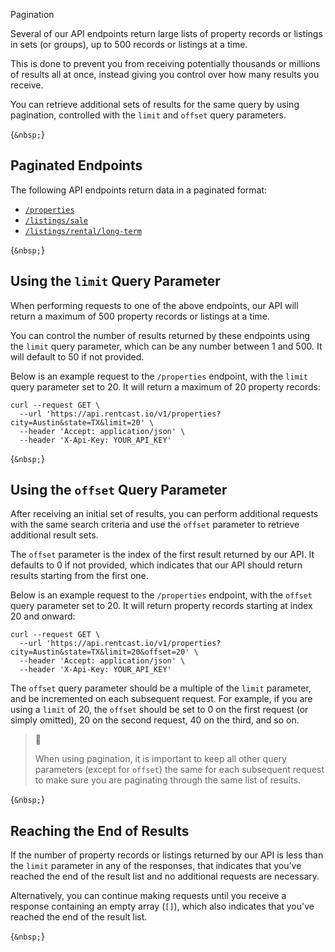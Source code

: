 Pagination

Several of our API endpoints return large lists of property records or listings in sets (or groups), up to 500 records or listings at a time.

This is done to prevent you from receiving potentially thousands or millions of results all at once, instead giving you control over how many results you receive.

You can retrieve additional sets of results for the same query by using pagination, controlled with the `limit` and `offset` query parameters.

<HTMLBlock>{`
&nbsp;
`}</HTMLBlock>

## Paginated Endpoints

The following API endpoints return data in a paginated format:

* [`/properties`](https://developers.rentcast.io/reference/property-records)
* [`/listings/sale`](https://developers.rentcast.io/reference/sale-listings)
* [`/listings/rental/long-term`](https://developers.rentcast.io/reference/rental-listings-long-term) 

<HTMLBlock>{`
&nbsp;
`}</HTMLBlock>

## Using the `limit` Query Parameter

When performing requests to one of the above endpoints, our API will return a maximum of 500 property records or listings at a time.

You can control the number of results returned by these endpoints using the `limit` query parameter, which can be any number between 1 and 500. It will default to 50 if not provided.

Below is an example request to the `/properties` endpoint, with the `limit` query parameter set to 20. It will return a maximum of 20 property records:

```curl cURL Example
curl --request GET \
  --url 'https://api.rentcast.io/v1/properties?city=Austin&state=TX&limit=20' \
  --header 'Accept: application/json' \
  --header 'X-Api-Key: YOUR_API_KEY'
```

<HTMLBlock>{`
&nbsp;
`}</HTMLBlock>

## Using the `offset` Query Parameter

After receiving an initial set of results, you can perform additional requests with the same search criteria and use the `offset` parameter to retrieve additional result sets.

The `offset` parameter is the index of the first result returned by our API. It defaults to 0 if not provided, which indicates that our API should return results starting from the first one.

Below is an example request to the `/properties` endpoint, with the `offset` query parameter set to 20. It will return property records starting at index 20 and onward:

```curl cURL Example
curl --request GET \
  --url 'https://api.rentcast.io/v1/properties?city=Austin&state=TX&limit=20&offset=20' \
  --header 'Accept: application/json' \
  --header 'X-Api-Key: YOUR_API_KEY'
```

The `offset` query parameter should be a multiple of the `limit` parameter, and be incremented on each subsequent request. For example, if you are using a `limit` of 20, the `offset` should be set to 0 on the first request (or simply omitted), 20 on the second request, 40 on the third, and so on.

> 📘
>
> When using pagination, it is important to keep all other query parameters (except for `offset`) the same for each subsequent request to make sure you are paginating through the same list of results.

<HTMLBlock>{`
&nbsp;
`}</HTMLBlock>

## Reaching the End of Results

If the number of property records or listings returned by our API is less than the `limit` parameter in any of the responses, that indicates that you’ve reached the end of the result list and no additional requests are necessary.

Alternatively, you can continue making requests until you receive a response containing an empty array (`[]`), which also indicates that you've reached the end of the result list.

<HTMLBlock>{`
&nbsp;
`}</HTMLBlock>